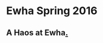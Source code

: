 # Ewha Spring 2016

## A Haos at Ewha[.](http://koreahaos.github.io/ewha_spring_2016/Schedule.html)

